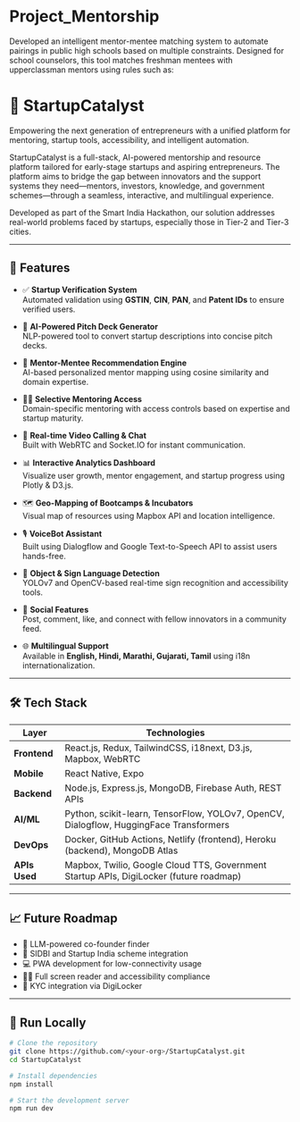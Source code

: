 # Project_Mentorship
Developed an intelligent mentor-mentee matching system to automate pairings in public high schools based on multiple constraints. Designed for school counselors, this tool matches freshman mentees with upperclassman mentors using rules such as:

# 🚀 StartupCatalyst

Empowering the next generation of entrepreneurs with a unified platform for mentoring, startup tools, accessibility, and intelligent automation.

StartupCatalyst is a full-stack, AI-powered mentorship and resource platform tailored for early-stage startups and aspiring entrepreneurs. The platform aims to bridge the gap between innovators and the support systems they need—mentors, investors, knowledge, and government schemes—through a seamless, interactive, and multilingual experience.

Developed as part of the Smart India Hackathon, our solution addresses real-world problems faced by startups, especially those in Tier-2 and Tier-3 cities.

---

## 🧠 Features

- ✅ **Startup Verification System**  
  Automated validation using **GSTIN**, **CIN**, **PAN**, and **Patent IDs** to ensure verified users.

- 📄 **AI-Powered Pitch Deck Generator**  
  NLP-powered tool to convert startup descriptions into concise pitch decks.

- 🤖 **Mentor-Mentee Recommendation Engine**  
  AI-based personalized mentor mapping using cosine similarity and domain expertise.

- 🧑‍🏫 **Selective Mentoring Access**  
  Domain-specific mentoring with access controls based on expertise and startup maturity.

- 🎥 **Real-time Video Calling & Chat**  
  Built with WebRTC and Socket.IO for instant communication.

- 📊 **Interactive Analytics Dashboard**  
  Visualize user growth, mentor engagement, and startup progress using Plotly & D3.js.

- 🗺️ **Geo-Mapping of Bootcamps & Incubators**  
  Visual map of resources using Mapbox API and location intelligence.

- 🎙️ **VoiceBot Assistant**  
  Built using Dialogflow and Google Text-to-Speech API to assist users hands-free.

- 🧏 **Object & Sign Language Detection**  
  YOLOv7 and OpenCV-based real-time sign recognition and accessibility tools.

- 💬 **Social Features**  
  Post, comment, like, and connect with fellow innovators in a community feed.

- 🌐 **Multilingual Support**  
  Available in **English, Hindi, Marathi, Gujarati, Tamil** using i18n internationalization.

---

## 🛠️ Tech Stack

| Layer         | Technologies                                                                 |
|---------------|------------------------------------------------------------------------------|
| **Frontend**  | React.js, Redux, TailwindCSS, i18next, D3.js, Mapbox, WebRTC                 |
| **Mobile**    | React Native, Expo                                                           |
| **Backend**   | Node.js, Express.js, MongoDB, Firebase Auth, REST APIs                       |
| **AI/ML**     | Python, scikit-learn, TensorFlow, YOLOv7, OpenCV, Dialogflow, HuggingFace Transformers |
| **DevOps**    | Docker, GitHub Actions, Netlify (frontend), Heroku (backend), MongoDB Atlas |
| **APIs Used** | Mapbox, Twilio, Google Cloud TTS, Government Startup APIs, DigiLocker (future roadmap) |

---

## 📈 Future Roadmap

- 🤝 LLM-powered co-founder finder  
- 🏦 SIDBI and Startup India scheme integration  
- 💻 PWA development for low-connectivity usage  
- 🧏‍♂️ Full screen reader and accessibility compliance  
- 🔐 KYC integration via DigiLocker  

---

## 📂 Run Locally

```bash
# Clone the repository
git clone https://github.com/<your-org>/StartupCatalyst.git
cd StartupCatalyst

# Install dependencies
npm install

# Start the development server
npm run dev
